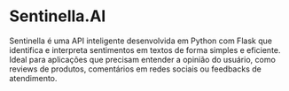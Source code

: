 # Sentinella.AI
Sentinella é uma API inteligente desenvolvida em Python com Flask que identifica e interpreta sentimentos em textos de forma simples e eficiente. Ideal para aplicações que precisam entender a opinião do usuário, como reviews de produtos, comentários em redes sociais ou feedbacks de atendimento.
